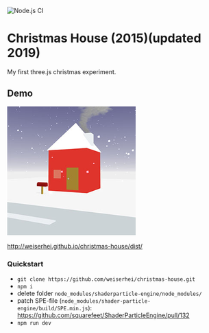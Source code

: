 ![Node.js CI](https://github.com/weiserhei/christmas-house/workflows/Node.js%20CI/badge.svg)

# Christmas House (2015)(updated 2019)
My first three.js christmas experiment.

## Demo

![demo](/ogimage.jpg)

http://weiserhei.github.io/christmas-house/dist/

### Quickstart

- `git clone https://github.com/weiserhei/christmas-house.git`
- `npm i`
- delete folder `node_modules/shaderparticle-engine/node_modules/`
- patch SPE-file (`node_modules/shader-particle-engine/build/SPE.min.js`): https://github.com/squarefeet/ShaderParticleEngine/pull/132
- `npm run dev`
